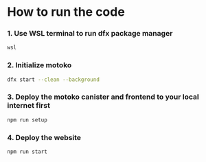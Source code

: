 # How to run the code
### 1. Use WSL terminal to run dfx package manager
```bash
wsl
```

### 2. Initialize motoko
```bash
dfx start --clean --background
```

### 3. Deploy the motoko canister and frontend to your local internet first
```bash
npm run setup
```

### 4. Deploy the website
```bash
npm run start
```